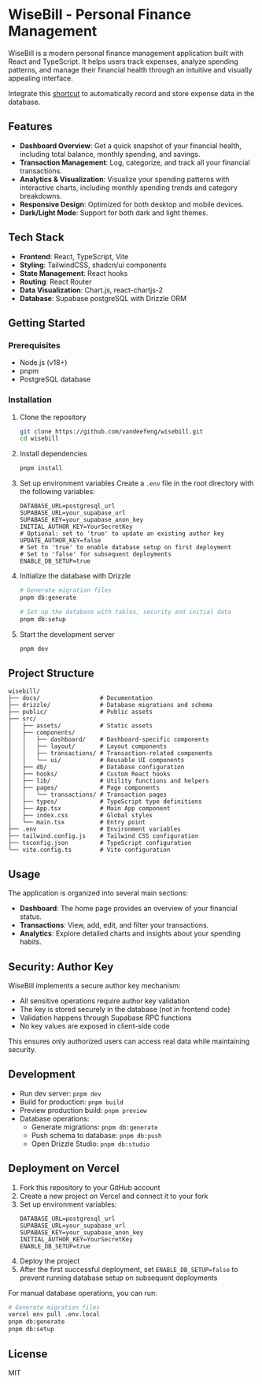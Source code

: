 # WiseBill - Personal Finance Management

WiseBill is a modern personal finance management application built with React and TypeScript. It helps users track expenses, analyze spending patterns, and manage their financial health through an intuitive and visually appealing interface.

Integrate this [shortcut](https://www.icloud.com/shortcuts/f61df2c45b6843e690fcd131ed903bd6) to automatically record and store expense data in the database.

## Features

- **Dashboard Overview**: Get a quick snapshot of your financial health, including total balance, monthly spending, and savings.
- **Transaction Management**: Log, categorize, and track all your financial transactions.
- **Analytics & Visualization**: Visualize your spending patterns with interactive charts, including monthly spending trends and category breakdowns.
- **Responsive Design**: Optimized for both desktop and mobile devices.
- **Dark/Light Mode**: Support for both dark and light themes.

## Tech Stack

- **Frontend**: React, TypeScript, Vite
- **Styling**: TailwindCSS, shadcn/ui components
- **State Management**: React hooks
- **Routing**: React Router
- **Data Visualization**: Chart.js, react-chartjs-2
- **Database**: Supabase postgreSQL with Drizzle ORM

## Getting Started

### Prerequisites

- Node.js (v18+)
- pnpm
- PostgreSQL database

### Installation

1. Clone the repository
   ```bash
   git clone https://github.com/vandeefeng/wisebill.git
   cd wisebill
   ```

2. Install dependencies
   ```bash
   pnpm install
   ```

3. Set up environment variables
   Create a `.env` file in the root directory with the following variables:
   ```
   DATABASE_URL=postgresql_url
   SUPABASE_URL=your_supabase_url
   SUPABASE_KEY=your_supabase_anon_key
   INITIAL_AUTHOR_KEY=YourSecretKey
   # Optional: set to 'true' to update an existing author key
   UPDATE_AUTHOR_KEY=false
   # Set to 'true' to enable database setup on first deployment
   # Set to 'false' for subsequent deployments
   ENABLE_DB_SETUP=true
   ```

4. Initialize the database with Drizzle
   ```bash
   # Generate migration files
   pnpm db:generate
   
   # Set up the database with tables, security and initial data
   pnpm db:setup
   ```

5. Start the development server
   ```bash
   pnpm dev
   ```

## Project Structure

```
wisebill/
├── docs/                 # Documentation
├── drizzle/              # Database migrations and schema
├── public/               # Public assets
├── src/
│   ├── assets/           # Static assets
│   ├── components/
│   │   ├── dashboard/    # Dashboard-specific components
│   │   ├── layout/       # Layout components
│   │   ├── transactions/ # Transaction-related components
│   │   └── ui/           # Reusable UI components
│   ├── db/               # Database configuration
│   ├── hooks/            # Custom React hooks
│   ├── lib/              # Utility functions and helpers
│   ├── pages/            # Page components
│   │   └── transactions/ # Transaction pages
│   ├── types/            # TypeScript type definitions
│   ├── App.tsx           # Main App component
│   ├── index.css         # Global styles
│   └── main.tsx          # Entry point
├── .env                  # Environment variables
├── tailwind.config.js    # Tailwind CSS configuration
├── tsconfig.json         # TypeScript configuration
└── vite.config.ts        # Vite configuration
```

## Usage

The application is organized into several main sections:

- **Dashboard**: The home page provides an overview of your financial status.
- **Transactions**: View, add, edit, and filter your transactions.
- **Analytics**: Explore detailed charts and insights about your spending habits.

## Security: Author Key

WiseBill implements a secure author key mechanism:

- All sensitive operations require author key validation
- The key is stored securely in the database (not in frontend code)
- Validation happens through Supabase RPC functions
- No key values are exposed in client-side code

This ensures only authorized users can access real data while maintaining security.

## Development

- Run dev server: `pnpm dev`
- Build for production: `pnpm build`
- Preview production build: `pnpm preview`
- Database operations:
  - Generate migrations: `pnpm db:generate`
  - Push schema to database: `pnpm db:push`
  - Open Drizzle Studio: `pnpm db:studio`

## Deployment on Vercel

1. Fork this repository to your GitHub account
2. Create a new project on Vercel and connect it to your fork
3. Set up environment variables:
   ```
   DATABASE_URL=postgresql_url
   SUPABASE_URL=your_supabase_url
   SUPABASE_KEY=your_supabase_anon_key
   INITIAL_AUTHOR_KEY=YourSecretKey
   ENABLE_DB_SETUP=true
   ```
4. Deploy the project
5. After the first successful deployment, set `ENABLE_DB_SETUP=false` to prevent 
   running database setup on subsequent deployments

For manual database operations, you can run:
```bash
# Generate migration files
vercel env pull .env.local
pnpm db:generate
pnpm db:setup
```

## License

MIT

